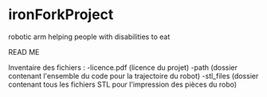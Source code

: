 # ironForkProject
 robotic arm helping people with disabilities to eat


READ ME

Inventaire des fichiers : 
  -licence.pdf (licence du projet)
  -path (dossier contenant l'ensemble du code pour la trajectoire du robot)
  -stl_files (dossier contenant tous les fichiers STL pour l'impression des pièces du robo)
